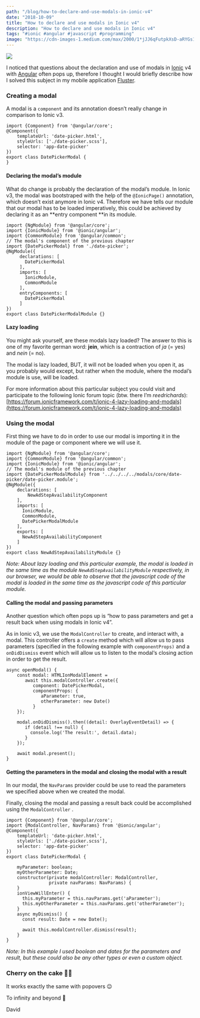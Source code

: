 ```yaml
---
path: "/blog/how-to-declare-and-use-modals-in-ionic-v4"
date: "2018-10-09"
title: "How to declare and use modals in Ionic v4"
description: "How to declare and use modals in Ionic v4"
tags: "#ionic #angular #javascript #programming"
image: "https://cdn-images-1.medium.com/max/2000/1*jJJ6qFutpkXsD-aRYGs1tA.jpeg"
---
```


![](https://cdn-images-1.medium.com/max/2000/1*jJJ6qFutpkXsD-aRYGs1tA.jpeg)

I noticed that questions about the declaration and use of modals in [Ionic](http://ionicframework.com/) v4 with [Angular](http://angular.io/) often pops up, therefore I thought I would briefly describe how I solved this subject in my mobile application [Fluster](http://fluster.io/).

### Creating a modal

A modal is a `component` and its annotation doesn’t really change in comparison to Ionic v3.

```
import {Component} from '@angular/core';
@Component({
    templateUrl: 'date-picker.html',
    styleUrls: ['./date-picker.scss'],
    selector: 'app-date-picker'
})
export class DatePickerModal {
}
```

#### Declaring the modal’s module

What do change is probably the declaration of the modal’s module. In Ionic v3, the modal was bootstraped with the help of the `@IonicPage()` annotation, which doesn’t exist anymore in Ionic v4. Therefore we have tells our module that our modal has to be loaded imperatively, this could be achieved by declaring it as an **entry component **in its module.

```
import {NgModule} from '@angular/core';
import {IonicModule} from '@ionic/angular';
import {CommonModule} from '@angular/common';
// The modal's component of the previous chapter
import {DatePickerModal} from './date-picker';
@NgModule({
     declarations: [
       DatePickerModal
     ],
     imports: [
       IonicModule,
       CommonModule
     ],
     entryComponents: [
       DatePickerModal
     ]
})
export class DatePickerModalModule {}
```

#### Lazy loading

You might ask yourself, are these modals lazy loaded? The answer to this is one of my favorite german word: **jein**, which is a contraction of *ja* (= yes) and *nein* (= no).

The modal is lazy loaded, BUT, it will not be loaded when you open it, as you probably would except, but rather when the module, where the modal’s module is use, will be loaded.

For more information about this particular subject you could visit and participate to the following Ionic forum topic (btw. there I’m *reedrichards*):
[https://forum.ionicframework.com/t/ionic-4-lazy-loading-and-modals](https://forum.ionicframework.com/t/ionic-4-lazy-loading-and-modals)

### Using the modal

First thing we have to do in order to use our modal is importing it in the module of the page or component where we will use it.

```
import {NgModule} from '@angular/core';
import {CommonModule} from '@angular/common';
import {IonicModule} from '@ionic/angular';
// The modal's module of the previous chapter
import {DatePickerModalModule} from '../../../../modals/core/date-picker/date-picker.module';
@NgModule({
    declarations: [
        NewAdStepAvailabilityComponent
    ],
    imports: [
      IonicModule,
      CommonModule,
      DatePickerModalModule
    ],
    exports: [
      NewAdStepAvailabilityComponent
    ]
})
export class NewAdStepAvailabilityModule {}
```

*Note: About lazy loading and this particular example, the modal is loaded in the same time as the module *`NewAdStepAvailabilityModule`* respectively, in our browser, we would be able to observe that the javascript code of the modal is  loaded in the same time as the javascript code of this particular module.*

#### Calling the modal and passing parameters

Another question which often pops up is “how to pass parameters and get a result back when using modals in Ionic v4”.

As in Ionic v3, we use the `ModalController` to create, and interact with, a modal. This controller offers a `create` method which will allow us to pass parameters (specified in the following example with `componentProps)` and a `onDidDismiss` event which will allow us to listen to the modal‘s closing action in order to get the result.

```
async openModal() {
    const modal: HTMLIonModalElement =
       await this.modalController.create({
          component: DatePickerModal,
          componentProps: {
             aParameter: true,
             otherParameter: new Date()
          }
    });
     
    modal.onDidDismiss().then((detail: OverlayEventDetail) => {
       if (detail !== null) {
         console.log('The result:', detail.data);
       }
    });
    
    await modal.present();
}
```

#### Getting the parameters in the modal and closing the modal with a result

In our modal, the `NavParams` provider could be use to read the parameters we specified above when we created the modal.

Finally, closing the modal and passing a result back could be accomplished using the `ModalController` .

```
import {Component} from '@angular/core';
import {ModalController, NavParams} from '@ionic/angular';
@Component({
    templateUrl: 'date-picker.html',
    styleUrls: ['./date-picker.scss'],
    selector: 'app-date-picker'
})
export class DatePickerModal {
    
    myParameter: boolean;
    myOtherParameter: Date;
    constructor(private modalController: ModalController,
                private navParams: NavParams) {
    }
    ionViewWillEnter() {
      this.myParameter = this.navParams.get('aParameter');
      this.myOtherParameter = this.navParams.get('otherParameter');
    }
    async myDismiss() {
      const result: Date = new Date();
      
      await this.modalController.dismiss(result);
    }
}
```

*Note: In this example I used boolean and dates for the parameters and result, but these could also be any other types or even a custom object.*

### Cherry on the cake 🍒🎂

It works exactly the same with popovers 😉

To infinity and beyond 🚀

David
